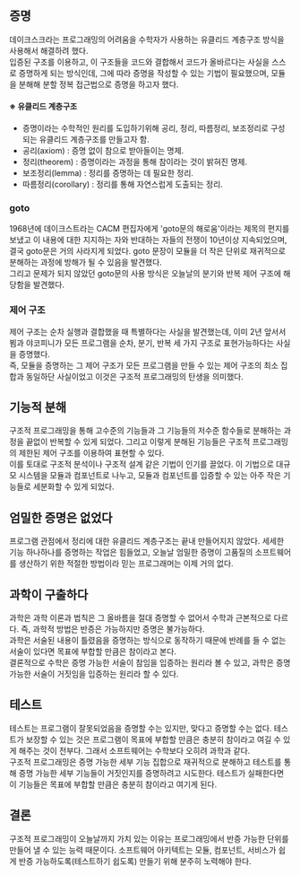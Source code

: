 ## 증명

데이크스크라는 프로그래밍의 어려움을 수학자가 사용하는 유클리드 계층구조 방식을 사용해서 해결하려 했다.<br/>
입증된 구조를 이용하고, 이 구조들을 코드와 결합해서 코드가 올바르다는 사실을 스스로 증명하게 되는 방식인데, 그에 따라 증명을 작성할 수 있는 기법이 필요했으며, 모듈을 분해해 분할 정복 접근법으로 증명을 하고자 했다.

#### ※ 유클리드 계층구조

* 증명이라는 수학적인 원리를 도입하기위해 공리, 정리, 따름정리, 보조정리로 구성되는 유클리드 계층구조를 만들고자 함.
* 공리(axiom) : 증명 없이 참으로 받아들이는 명제.
* 정리(theorem) : 증명이라는 과정을 통해 참이라는 것이 밝혀진 명제.
* 보조정리(lemma) : 정리를 증명하는 데 필요한 정리.
* 따름정리(corollary) : 정리를 통해 자연스럽게 도출되는 정리.

### goto

1968년에 데이크스트라는 CACM 편집자에게 'goto문의 해로움'이라는 제목의 편지를 보냈고 이 내용에 대한 지지하는 자와 반대하는 자들의 전쟁이 10년이상 지속되었으며, 결국 goto문은 거의 사라지게 되었다.
goto 문장이 모듈을 더 작은 단위로 재귀적으로 분해하는 과정에 방해가 될 수 있음을 발견했다.<br/>
그리고 문제가 되지 않았던 goto문의 사용 방식은 오늘날의 분기와 반복 제어 구조에 해당함을 발견했다.<br/>

### 제어 구조

제어 구조는 순차 실행과 결합했을 때 특별하다는 사실을 발견했는데, 이미 2년 앞서서 뵘과 야코피니가 모든 프로그램을 순차, 분기, 반복 세 가지 구조로 표현가능하다는 사실을 증명했다.<br/>
즉, 모듈을 증명하는 그 제어 구조가 모든 프로그램을 만들 수 있는 제어 구조의 최소 집합과 동일하단 사실이었고 이것은 구조적 프로그래밍의 탄생을 의미했다.

## 기능적 분해

구조적 프로그래밍을 통해 고수준의 기능들과 그 기능들의 저수준 함수들로 분해하는 과정을 끝없이 반복할 수 있게 되었다. 그리고 이렇게 분해된 기능들은 구조적 프로그래밍의 제한된 제어 구조를 이용하여 표현할 수 있다.<br/>
이를 토대로 구조적 분석이나 구조적 설계 같은 기법이 인기를 끌었다. 이 기법으로 대규모 시스템을 모듈과 컴포넌트로 나누고, 모듈과 컴포넌트를 입증할 수 있는 아주 작은 기능들로 세분화할 수 있게 되었다.

## 엄밀한 증명은 없었다

프로그램 관점에서 정리에 대한 유클리드 계층구조는 끝내 만들어지지 않았다. 세세한 기능 하나하나를 증명하는 작업은 힘들었고, 오늘날 엄밀한 증명이 고품질의 소프트웨어를 생산하기 위한 적절한 방법이라 믿는 프로그래머는 이제 거의 없다.

## 과학이 구출하다

과학은 과학 이론과 법칙은 그 올바름을 절대 증명할 수 없어서 수학과 근본적으로 다르다. 즉, 과학적 방법은 반증은 가능하지만 증명은 불가능하다.<br/>
과학은 서술된 내용이 틀렸음을 증명하는 방식으로 동작하기 때문에 반례를 들 수 없는 서술이 있다면 목표에 부합할 만큼은 참이라고 본다.<br/>
결론적으로 수학은 증명 가능한 서술이 참임을 입증하는 원리라 볼 수 있고, 과학은 증명 가능한 서술이 거짓임을 입증하는 원리라 할 수 있다.

## 테스트

테스트는 프로그램이 잘못되었음을 증명할 수는 있지만, 맞다고 증명할 수는 없다. 테스트가 보장할 수 있는 것은 프로그램이 목표에 부합할 만큼은 충분히 참이라고 여길 수 있게 해주는 것이 전부다. 그래서 소프트웨어는 수학보다 오히려 과학과 같다.<br/>
구조적 프로그래밍은 증명 가능한 세부 기능 집합으로 재귀적으로 분해하고 테스트를 통해 증명 가능한 세부 기능들이 거짓인지를 증명하려고 시도한다. 테스트가 실패한다면 이 기능들은 목표에 부합할 만큼은 충분히 참이라고 여기게 된다.

## 결론

구조적 프로그래밍이 오늘날까지 가치 있는 이유는 프로그래밍에서 반증 가능한 단위를 만들어 낼 수 있는 능력 때문이다. 소프트웨어 아키텍트는 모듈, 컴포넌트, 서비스가 쉽게 반증 가능하도록(테스트하기 쉽도록) 만들기 위해 분주히 노력해야 한다.
